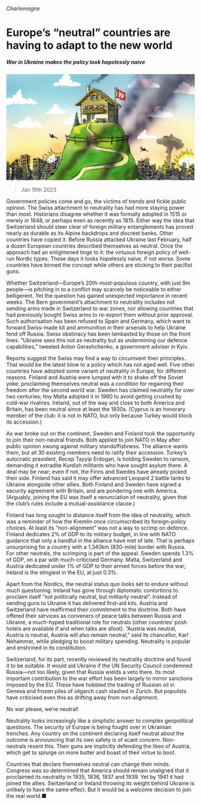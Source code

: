 ###### Charlemagne

# Europe’s “neutral” countries are having to adapt to the new world 

##### War in Ukraine makes the policy look hopelessly naive 

![image](images/20230121_EUD000.jpg) 

> Jan 19th 2023 

Government policies come and go, the victims of trends and fickle public opinion. The Swiss attachment to neutrality has had more staying power than most. Historians disagree whether it was formally adopted in 1515 or merely in 1648, or perhaps even as recently as 1815. Either way the idea that Switzerland should steer clear of foreign military entanglements has proved nearly as durable as its Alpine backdrops and discreet banks. Other countries have copied it. Before Russia attacked Ukraine last February, half a dozen European countries described themselves as neutral. Once the approach had an enlightened tinge to it: the virtuous foreign policy of well-run Nordic types. These days it looks hopelessly naive, if not worse. Some countries have binned the concept while others are sticking to their pacifist guns.

Whether Switzerland—Europe’s 20th-most-populous country, with just 9m people—is pitching in to a conflict may scarcely be noticeable to either belligerent. Yet the question has gained unexpected importance in recent weeks. The Bern government’s attachment to neutrality includes not sending arms made in Switzerland to war zones, nor allowing countries that had previously bought Swiss arms to re-export them without prior approval. Such authorisation has been refused to Spain and Germany, which want to forward Swiss-made kit and ammunition in their arsenals to help Ukraine fend off Russia. Swiss obstinacy has been lambasted by those on the front lines. “Ukraine sees this not as neutrality but as undermining our defence capabilities,” tweeted Anton Gerashchenko, a government adviser in Kyiv. 

Reports suggest the Swiss may find a way to circumvent their principles. That would be the latest blow to a policy which has not aged well. Five other countries have adopted some variant of neutrality in Europe, for different reasons. Finland and Austria were lumped with it to shake off the Soviet yoke: proclaiming themselves neutral was a condition for regaining their freedom after the second world war. Sweden has claimed neutrality for over two centuries; tiny Malta adopted it in 1980 to avoid getting crushed by cold-war rivalries. Ireland, out of the way and close to both America and Britain, has been neutral since at least the 1930s. (Cyprus is an honorary member of the club: it is not in NATO, but only because Turkey would block its accession.)

As war broke out on the continent, Sweden and Finland took the opportunity to join their non-neutral friends. Both applied to join NATO in May after public opinion swung against military standoffishness. The alliance wants them, but all 30 existing members need to ratify their accession. Turkey’s autocratic president, Recep Tayyip Erdogan, is holding Sweden to ransom, demanding it extradite Kurdish militants who have sought asylum there. A deal may be near; even if not, the Finns and Swedes have already picked their side. Finland has said it may offer advanced Leopard 2 battle tanks to Ukraine alongside other allies. Both Finland and Sweden have signed a security agreement with Britain, and are pondering one with America. (Arguably, joining the EU was itself a renunciation of neutrality, given that the club’s rules include a mutual-assistance clause.)

Finland has long sought to distance itself from the idea of neutrality, which was a reminder of how the Kremlin once circumscribed its foreign-policy choices. At least its “non-alignment” was not a way to scrimp on defence. Finland dedicates 2% of GDP to its military budget, in line with NATO guidance that only a handful in the alliance have met of late. That is perhaps unsurprising for a country with a 1,340km (830-mile) border with Russia. For other neutrals, the scrimping is part of the appeal. Sweden spends 1.3% of GDP, on a par with much-criticised Germany. Malta, Switzerland and Austria dedicated under 1% of GDP to their armed forces before the war; Ireland is the stingiest in the EU, at just 0.3%. 

Apart from the Nordics, the neutral status quo looks set to endure without much questioning. Ireland has gone through diplomatic contortions to proclaim itself “not politically neutral, but militarily neutral”. Instead of sending guns to Ukraine it has delivered first-aid kits. Austria and Switzerland have reaffirmed their commitment to the doctrine. Both have offered their services as conveners of peace talks between Russia and Ukraine, a much-hyped traditional role for neutrals (other countries’ posh hotels are available if and when talks are afoot). “Austria was neutral, Austria is neutral, Austria will also remain neutral,” said its chancellor, Karl Nehammer, while pledging to boost military spending. Neutrality is popular and enshrined in its constitution.

Switzerland, for its part, recently reviewed its neutrality doctrine and found it to be suitable. It would aid Ukraine if the UN Security Council condemned Russia—not too likely, given that Russia wields a veto there. Its most important contribution to the war effort has been largely to mirror sanctions imposed by the EU. These have hobbled the trading of Russian oil in Geneva and frozen piles of oligarch cash stashed in Zurich. But populists have criticised even this as drifting away from non-alignment.

No war please, we’re neutral!

Neutrality looks increasingly like a simplistic answer to complex geopolitical questions. The security of Europe is being fought over in Ukrainian trenches. Any country on the continent declaring itself neutral about the outcome is announcing that its own safety is of scant concern. Non-neutrals resent this. Their guns are implicitly defending the likes of Austria, which get to splurge on more butter and boast of their virtue to boot.

Countries that declare themselves neutral can change their minds. Congress was so determined that America should remain unaligned that it proclaimed its neutrality in 1935, 1936, 1937 and 1939. Yet by 1941 it had joined the allies. Switzerland or Ireland throwing its weight behind Ukraine is unlikely to have the same effect. But it would be a welcome decision to join the real world.■





